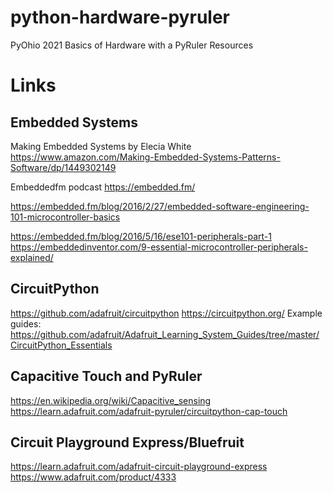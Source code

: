 # python-hardware-pyruler
PyOhio 2021 Basics of Hardware with a PyRuler Resources

# Links

## Embedded Systems
Making Embedded Systems by Elecia White https://www.amazon.com/Making-Embedded-Systems-Patterns-Software/dp/1449302149

Embeddedfm podcast https://embedded.fm/

https://embedded.fm/blog/2016/2/27/embedded-software-engineering-101-microcontroller-basics

https://embedded.fm/blog/2016/5/16/ese101-peripherals-part-1
https://embeddedinventor.com/9-essential-microcontroller-peripherals-explained/

## CircuitPython
https://github.com/adafruit/circuitpython
https://circuitpython.org/
Example guides: https://github.com/adafruit/Adafruit_Learning_System_Guides/tree/master/CircuitPython_Essentials

## Capacitive Touch and PyRuler
https://en.wikipedia.org/wiki/Capacitive_sensing
https://learn.adafruit.com/adafruit-pyruler/circuitpython-cap-touch

## Circuit Playground Express/Bluefruit
https://learn.adafruit.com/adafruit-circuit-playground-express
https://www.adafruit.com/product/4333